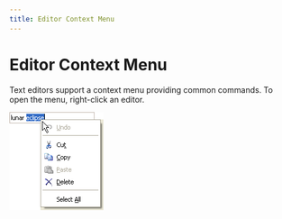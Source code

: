 ```yaml
---
title: Editor Context Menu
---
```

# Editor Context Menu
Text editors support a context menu providing common commands. To open the menu, right-click an editor.

![EU_XtraEditors_ContextMenu](../../images/Img9113.png)